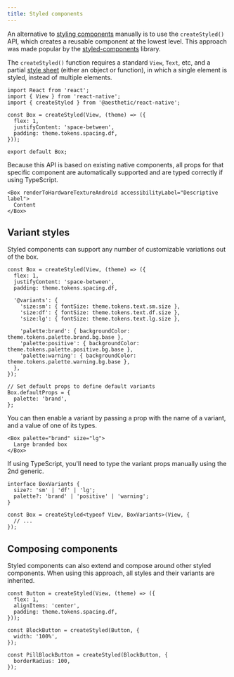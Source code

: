 ```yaml
---
title: Styled components
---
```


An alternative to [styling components](./styles.mdx) manually is to use the `createStyled()` API,
which creates a reusable component at the lowest level. This approach was made popular by the
[styled-components](https://styled-components.com) library.

The `createStyled()` function requires a standard `View`, `Text`, etc, and a partial
[style sheet](../dev/css-in-js/style-sheets/components.mdx) (either an object or function), in which
a single element is styled, instead of multiple elements.

```tsx
import React from 'react';
import { View } from 'react-native';
import { createStyled } from '@aesthetic/react-native';

const Box = createStyled(View, (theme) => ({
  flex: 1,
  justifyContent: 'space-between',
  padding: theme.tokens.spacing.df,
}));

export default Box;
```

Because this API is based on existing native components, all props for that specific component are
automatically supported and are typed correctly if using TypeScript.

```tsx
<Box renderToHardwareTextureAndroid accessibilityLabel="Descriptive label">
  Content
</Box>
```

## Variant styles

Styled components can support any number of customizable variations out of the box.

```tsx
const Box = createStyled(View, (theme) => ({
  flex: 1,
  justifyContent: 'space-between',
  padding: theme.tokens.spacing.df,

  '@variants': {
    'size:sm': { fontSize: theme.tokens.text.sm.size },
    'size:df': { fontSize: theme.tokens.text.df.size },
    'size:lg': { fontSize: theme.tokens.text.lg.size },

    'palette:brand': { backgroundColor: theme.tokens.palette.brand.bg.base },
    'palette:positive': { backgroundColor: theme.tokens.palette.positive.bg.base },
    'palette:warning': { backgroundColor: theme.tokens.palette.warning.bg.base },
  },
});

// Set default props to define default variants
Box.defaultProps = {
  palette: 'brand',
};
```

You can then enable a variant by passing a prop with the name of a variant, and a value of one of
its types.

```tsx
<Box palette="brand" size="lg">
  Large branded box
</Box>
```

If using TypeScript, you'll need to type the variant props manually using the 2nd generic.

```tsx
interface BoxVariants {
  size?: 'sm' | 'df' | 'lg';
  palette?: 'brand' | 'positive' | 'warning';
}

const Box = createStyled<typeof View, BoxVariants>(View, {
  // ...
});
```

## Composing components

Styled components can also extend and compose around other styled components. When using this
approach, all styles and their variants are inherited.

```tsx
const Button = createStyled(View, (theme) => ({
  flex: 1,
  alignItems: 'center',
  padding: theme.tokens.spacing.df,
}));

const BlockButton = createStyled(Button, {
  width: '100%',
});

const PillBlockButton = createStyled(BlockButton, {
  borderRadius: 100,
});
```
